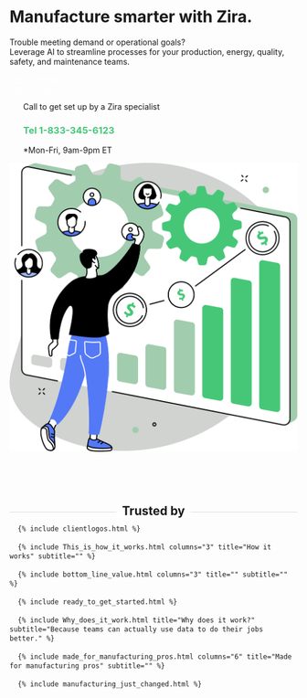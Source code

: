 <div class="uk-section">
  <div class="uk-container uk-container-medium">
    <div class="uk-child-width-1-2@m uk-grid-match uk-text-left uk-margin-medium-center uk-grid" data-uk-grid="" style="vertical-align: middle;">
      <div class="uk-first-column uk-text-left">
        <h1>Manufacture smarter with Zira.</h1>
        <p class="uk-text-large">Trouble meeting demand or operational goals?<br>
            Leverage AI to streamline processes for your production, energy, quality, safety, and maintenance teams.</p>
        <div class="uk-grid">
          <div>
            <a style="color:white" class="uk-button uk-button-primary uk-button-large uk-width-1-1" href="https://zira.us/contact">Get connected</a>
          </div>
          <div>
            <a style="color:white" class="uk-button uk-button-secondary uk-button-large uk-width-1-1" href="https://zira.us/docs/getting-started/introduction/">Learn more</a>
          </div>
        </div>
        <UL style="list-style-type:none;">
          <li>Call to get set up by a Zira specialist</li>
          <li><h3 style="color:#46c777">Tel 1-833-345-6123</h3></li>
          <li>*Mon-Fri, 9am-9pm ET</li>
        </UL>
      </div>
      <div class="uk-text-center">
        <img src="/uploads/zira_frontpage_image.svg">
      </div>
    </div>
    <h2 style="text-align: center; width: 100%;
        border-bottom: 1px solid #dcdcdc;
        line-height: 0.1em;
        margin:100px 0 20px; "><span style="background:#fff;
        padding:0 10px; ">
        Trusted by</span>
    </h2>
  </div>
  
      {% include clientlogos.html %}

      {% include This_is_how_it_works.html columns="3" title="How it works" subtitle="" %}

      {% include bottom_line_value.html columns="3" title="" subtitle=""  %}

      {% include ready_to_get_started.html %}

      {% include Why_does_it_work.html title="Why does it work?" subtitle="Because teams can actually use data to do their jobs better." %}
  
      {% include made_for_manufacturing_pros.html columns="6" title="Made for manufacturing pros" subtitle="" %}
  
      {% include manufacturing_just_changed.html %}

